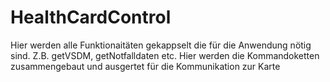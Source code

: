 # HealthCardControl

Hier werden alle Funktionaitäten gekappselt die für die Anwendung nötig sind. Z.B. getVSDM, getNotfalldaten etc. Hier werden die Kommandoketten zusammengebaut und ausgertet für die Kommunikation zur Karte